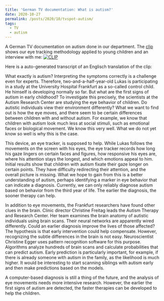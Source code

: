 ```yaml
---
title: 'German TV documentation: What is autism?'
date: 2020-10-27
permalink: /posts/2020/10/tvspot-autism/
tags:
  - TV
  - autism
---
```


A German TV documentation on autism done in our department. The [clip](https://www.youtube.com/watch?v=BIQJJbjITjs) shows our eye tracking methodology applied to young children and an interview with me: [![CLIP](https://img.youtube.com/vi/BIQJJbjITjs/2.jpg)](https://www.youtube.com/watch?v=BIQJJbjITjs)

Here is a auto-generated transcript of an Englisch translation of the clip:

What exactly is autism? Interpreting the symptoms correctly is a challenge even for experts. Therefore, two-and-a-half-year-old Lukas is participating in a study at the University Hospital Frankfurt as a so-called control child. He himself is developing normally so far. But what are the first signs of autism in early childhood? To investigate this precisely, the scientists at the Autism Research Center are studying the eye behavior of children. Do autistic individuals view their environment differently? What we want to find out is how the eye moves, and there seem to be certain differences between children with and without autism. For example, we know that children with autism look much less at social stimuli, such as emotional faces or biological movement. We know this very well. What we do not yet know so well is why this is the case.

This device, an eye tracker, is supposed to help. While Lukas follows the movements on the screen with his eyes, the eye tracker records how long his gaze lingers on certain faces and figures, how responsive his eyes are, where his attention stays the longest, and which emotions appeal to him. Initial results show that children with autism fixate their gaze longer on certain points. They have difficulty redirecting their attention, and the overall picture is missing. What we hope to gain from this is a better understanding of autism, perhaps identifying a marker in eye behavior that can indicate a diagnosis. Currently, we can only reliably diagnose autism based on behavior from the third year of life. The earlier the diagnosis, the sooner therapy can help.

In addition to eye movements, the Frankfurt researchers have found other clues in the brain. Clinic director Christine Freitag leads the Autism Therapy and Research Center. Her team examines the brain anatomy of autistic individuals using brain scans. Their neural networks are apparently wired differently. Could an earlier diagnosis improve the lives of those affected? The hypothesis is that early intervention could help compensate. However, recognizing the subtle differences in the brain is not easy. Neuroscientist Christine Egger uses pattern recognition software for this purpose. Algorithms analyze hundreds of brain scans and calculate probabilities that can predict autism. Early prediction is particularly important, for example, if there is already someone with autism in the family, as the likelihood is much higher. It would be interesting to start scanning siblings with autism early and then make predictions based on the models.

A computer-based diagnosis is still a thing of the future, and the analysis of eye movements needs more intensive research. However, the earlier the first signs of autism are detected, the faster therapies can be developed to help the children.
